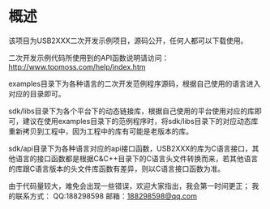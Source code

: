 概述
=====
该项目为USB2XXX二次开发示例项目，源码公开，任何人都可以下载使用。

二次开发示例代码所使用到的API函数说明请访问：http://www.toomoss.com/help/index.htm

examples目录下为各种语言的二次开发范例程序源码，根据自己使用的语言进入对应的目录即可。

sdk/libs目录下为各个平台下的动态链接库，根据自己使用的平台使用对应的库即可，建议在使用examples目录下的范例程序时，将sdk/libs目录下的对应动态库重新拷贝到工程中，因为工程中的库有可能是老版本的库。

sdk/api目录下为各种语言对应的api接口函数，USB2XXX的库为C语言接口，其他语言的接口函数都是根据C&C++目录下的C语言头文件转换而来，若其他语言的库跟C语言版本的头文件库函数有差异，则以C语言接口函数为准。

由于代码量较大，难免会出现一些错误，欢迎大家指出，我会第一时间更正；
我的联系方式：
QQ:188298598
邮箱：188298598@qq.com